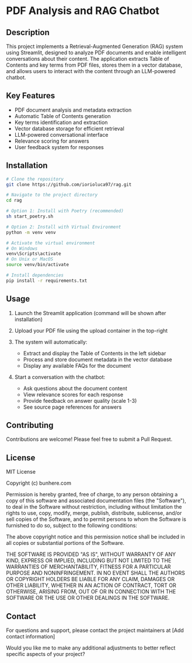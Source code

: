 # PDF Analysis and RAG Chatbot
## Description
This project implements a Retrieval-Augmented Generation (RAG) system using Streamlit, designed to analyze PDF documents and enable intelligent conversations about their content. The application extracts Table of Contents and key terms from PDF files, stores them in a vector database, and allows users to interact with the content through an LLM-powered chatbot.

## Key Features
- PDF document analysis and metadata extraction
- Automatic Table of Contents generation
- Key terms identification and extraction
- Vector database storage for efficient retrieval
- LLM-powered conversational interface
- Relevance scoring for answers
- User feedback system for responses

## Installation
```bash
# Clone the repository
git clone https://github.com/iorioluca97/rag.git

# Navigate to the project directory
cd rag

# Option 1: Install with Poetry (recommended)
sh start_poetry.sh

# Option 2: Install with Virtual Environment
python -m venv venv

# Activate the virtual environment
# On Windows
venv\Scripts\activate
# On Unix or MacOS
source venv/bin/activate

# Install dependencies
pip install -r requirements.txt
```

## Usage
1. Launch the Streamlit application (command will be shown after installation)
2. Upload your PDF file using the upload container in the top-right
3. The system will automatically:
   - Extract and display the Table of Contents in the left sidebar
   - Process and store document metadata in the vector database
   - Display any available FAQs for the document

4. Start a conversation with the chatbot:
   - Ask questions about the document content
   - View relevance scores for each response
   - Provide feedback on answer quality (scale 1-3)
   - See source page references for answers

## Contributing
Contributions are welcome! Please feel free to submit a Pull Request.

## License
MIT License

Copyright (c) bunhere.com

Permission is hereby granted, free of charge, to any person obtaining a copy
of this software and associated documentation files (the "Software"), to deal
in the Software without restriction, including without limitation the rights
to use, copy, modify, merge, publish, distribute, sublicense, and/or sell
copies of the Software, and to permit persons to whom the Software is
furnished to do so, subject to the following conditions:

The above copyright notice and this permission notice shall be included in all
copies or substantial portions of the Software.

THE SOFTWARE IS PROVIDED "AS IS", WITHOUT WARRANTY OF ANY KIND, EXPRESS OR
IMPLIED, INCLUDING BUT NOT LIMITED TO THE WARRANTIES OF MERCHANTABILITY,
FITNESS FOR A PARTICULAR PURPOSE AND NONINFRINGEMENT. IN NO EVENT SHALL THE
AUTHORS OR COPYRIGHT HOLDERS BE LIABLE FOR ANY CLAIM, DAMAGES OR OTHER
LIABILITY, WHETHER IN AN ACTION OF CONTRACT, TORT OR OTHERWISE, ARISING FROM,
OUT OF OR IN CONNECTION WITH THE SOFTWARE OR THE USE OR OTHER DEALINGS IN THE
SOFTWARE.

## Contact
For questions and support, please contact the project maintainers at [Add contact information]

Would you like me to make any additional adjustments to better reflect specific aspects of your project?